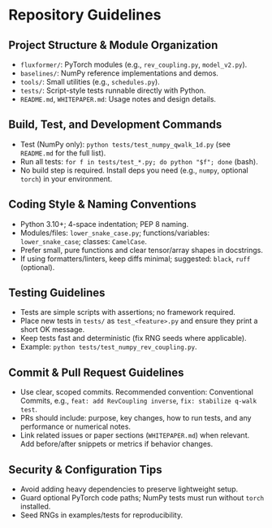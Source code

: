# Repository Guidelines

## Project Structure & Module Organization
- `fluxformer/`: PyTorch modules (e.g., `rev_coupling.py`, `model_v2.py`).
- `baselines/`: NumPy reference implementations and demos.
- `tools/`: Small utilities (e.g., `schedules.py`).
- `tests/`: Script-style tests runnable directly with Python.
- `README.md`, `WHITEPAPER.md`: Usage notes and design details.

## Build, Test, and Development Commands
- Test (NumPy only): `python tests/test_numpy_qwalk_1d.py` (see `README.md` for the full list).
- Run all tests: `for f in tests/test_*.py; do python "$f"; done` (bash).
- No build step is required. Install deps you need (e.g., `numpy`, optional `torch`) in your environment.

## Coding Style & Naming Conventions
- Python 3.10+; 4-space indentation; PEP 8 naming.
- Modules/files: `lower_snake_case.py`; functions/variables: `lower_snake_case`;
  classes: `CamelCase`.
- Prefer small, pure functions and clear tensor/array shapes in docstrings.
- If using formatters/linters, keep diffs minimal; suggested: `black`, `ruff` (optional).

## Testing Guidelines
- Tests are simple scripts with assertions; no framework required.
- Place new tests in `tests/` as `test_<feature>.py` and ensure they print a short OK message.
- Keep tests fast and deterministic (fix RNG seeds where applicable).
- Example: `python tests/test_numpy_rev_coupling.py`.

## Commit & Pull Request Guidelines
- Use clear, scoped commits. Recommended convention: Conventional Commits, e.g., `feat: add RevCoupling inverse`, `fix: stabilize q-walk test`.
- PRs should include: purpose, key changes, how to run tests, and any performance or numerical notes.
- Link related issues or paper sections (`WHITEPAPER.md`) when relevant. Add before/after snippets or metrics if behavior changes.

## Security & Configuration Tips
- Avoid adding heavy dependencies to preserve lightweight setup.
- Guard optional PyTorch code paths; NumPy tests must run without `torch` installed.
- Seed RNGs in examples/tests for reproducibility.
